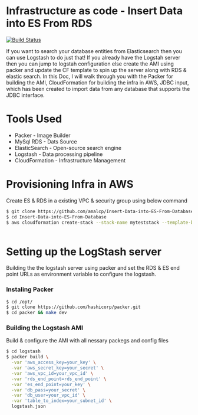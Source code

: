 # Infrastructure as code - Insert Data into ES From RDS

[![Build Status](https://travis-ci.org/joemccann/dillinger.svg?branch=master)](https://travis-ci.org/joemccann/dillinger)

If you want to search your database entities from Elasticsearch then you can use Logstash to do just that! If you already have the Logstah server then you can jump to logstah configuration else create the AMI using packer and update the CF template to spin up the server along with RDS & elastic search.
In this Doc, I will walk through you with the Packer for building the AMI, CloudFormation for building the infra in AWS, JDBC input, which has been created to import data from any database that supports the JDBC interface.

# Tools Used 
  - Packer - Image Builder
  - MySql RDS - Dats Source
  - ElasticSearch - Open-source search engine 
  - Logstash - Data processing pipeline 
  - CloudFormation - Infrastructure Management
# Provisioning Infra in AWS

Create ES & RDS in a existing VPC & security group using below command

```sh
$ git clone https://github.com/amalcp/Insert-Data-into-ES-From-Database
$ cd Insert-Data-into-ES-From-Database
$ aws cloudformation create-stack --stack-name myteststack --template-body file://master.yml --parameters ParameterKey=DBUser,ParameterValue=admin ParameterKey=BucketName,ParameterValue=rds_es_mirror ParameterKey=DBPassword,ParameterValue=f3wsQHiAzVL61tq5,ParameterKey=DBName,ParameterValue=MyDb
 
```



# Setting up the LogStash server

Building the the logstash server using packer and set the RDS & ES end point URLs as environment variable to configure the logstash. 
### Instaling Packer
```sh
$ cd /opt/
$ git clone https://github.com/hashicorp/packer.git
$ cd packer && make dev
```
### Building the Logstash AMI
Build & configure the AMI with all nessary packegs and config files 

```sh
$ cd logstash
$ packer build \
  -var 'aws_access_key=your_key' \
  -var 'aws_secret_key=your_secret' \
  -var 'aws_vpc_id=your_vpc_id' \
  -var 'rds_end_point=rds_end_point' \
  -var 'es_end_point=your_key' \
  -var 'db_pass=your_secret' \
  -var 'db_user=your_vpc_id' \
  -var 'table_to_index=your_subnet_id' \
  logstash.json
```

